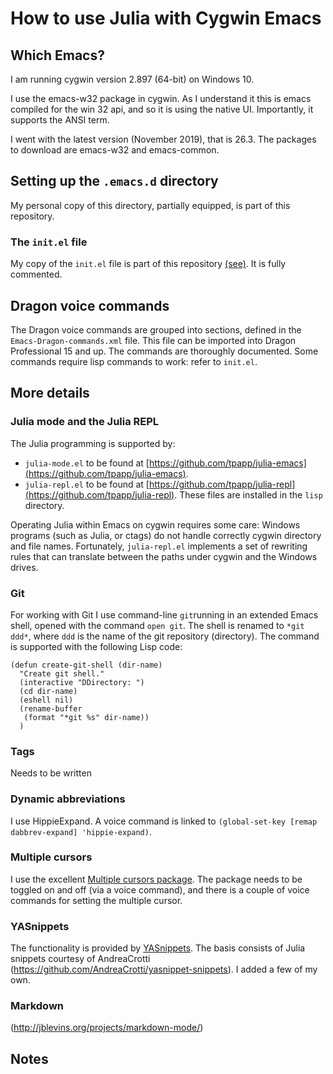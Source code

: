 # How to use Julia with Cygwin Emacs

## Which  Emacs?

I am running cygwin version 2.897 (64-bit) on Windows 10.

I use the emacs-w32 package in cygwin. As I understand it this is emacs
compiled for the win 32 api, and so it is using the native UI.
Importantly, it supports the ANSI term.

I went with the latest version (November 2019), that is 26.3. The
packages to download are emacs-w32 and emacs-common. 

## Setting up the `.emacs.d` directory

My personal copy of this directory, partially equipped, is part of
this repository.

### The `init.el` file

My copy of the `init.el` file is part of this repository
[(see)](https://github.com/PetrKryslUCSD/HowToUseJuliaWithCygwinEmacs/tree/master/.emacs.d).
It is fully commented.

## Dragon voice commands

The Dragon voice commands are grouped into sections, defined in the
`Emacs-Dragon-commands.xml` file. This file can be imported into
Dragon Professional 15 and up.  The commands are thoroughly
documented. Some commands require lisp commands to work: refer to
`init.el`.

## More details

### Julia mode and the Julia REPL

The Julia  programming is supported by:
- `julia-mode.el` to be found at [https://github.com/tpapp/julia-emacs](https://github.com/tpapp/julia-emacs).
- `julia-repl.el` to be found at [https://github.com/tpapp/julia-repl](https://github.com/tpapp/julia-repl).
These files are installed in the `lisp` directory.

Operating Julia within Emacs on cygwin requires some care: Windows
programs (such as Julia, or ctags) do not handle correctly cygwin
directory and file names. Fortunately, `julia-repl.el` implements a
set of rewriting rules that can translate between the paths under
cygwin and the Windows drives.



### Git

For working with Git I use command-line `git`running in an extended
Emacs shell, opened with the command `open git`.  The shell is renamed
to `*git ddd*`, where `ddd` is the name of the git repository (directory).
The command is supported with  the following Lisp code:
```
(defun create-git-shell (dir-name)
  "Create git shell."
  (interactive "DDirectory: ")
  (cd dir-name)
  (eshell nil)
  (rename-buffer
   (format "*git %s" dir-name))
  )
```

### Tags

Needs to be written

### Dynamic abbreviations

I use HippieExpand. A voice command is linked  to
`(global-set-key [remap dabbrev-expand] 'hippie-expand)`.

### Multiple cursors

I use the excellent [Multiple cursors
package](http://pragmaticemacs.com/emacs/multiple-cursors/).  The
package needs to be toggled on and off (via a voice command), and
there is a couple of voice commands for setting the multiple cursor.

### YASnippets

The functionality is provided by [YASnippets](https://github.com/joaotavora/yasnippet).
The basis consists of Julia snippets courtesy of AndreaCrotti (https://github.com/AndreaCrotti/yasnippet-snippets).
I added a few of my own.

### Markdown

(http://jblevins.org/projects/markdown-mode/)

## Notes


